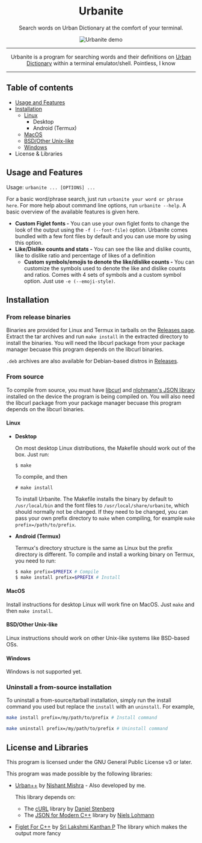 <div align="center">

# Urbanite

Search words on Urban Dictionary at the comfort of your terminal.

![Urbanite demo](media/urbanite-demo.gif)

---

Urbanite is a program for searching words and their definitions on [Urban Dictionary](https://www.urbandictionary.com/) within a terminal emulator/shell. Pointless, I know

---

</div>

## Table of contents
* [Usage and Features](#usage-and-features)
* [Installation](#installation)
  * [Linux](#linux)
    * Desktop
    * Android (Termux)
  * [MacOS](#macos)
  * [BSD/Other Unix-like](#bsdother-unix-like)
  * [Windows](#windows)
* License & Libraries

## Usage and Features

Usage: `urbanite ... [OPTIONS] ...`

For a basic word/phrase search, just run `urbanite your word or phrase here`. For more help about command line options, run `urbanite --help`. A basic overview of the available features is given here.

* **Custom Figlet fonts -**
  You can use your own figlet fonts to change the look of the output using the `-f (--font-file)` option. Urbanite comes bundled with a few font files by default and you can use more by using this option.
* **Like/Dislike counts and stats -**
  You can see the like and dislike counts, like to dislike ratio and percentage of likes of a definition
  * **Custom symbols/emojis to denote the like/dislike counts -**
    You can customize the symbols used to denote the like and dislike counts and ratios. Comes with 4 sets of symbols and a custom symbol option. Just use `-e (--emoji-style)`.

## Installation

### From release binaries

Binaries are provided for Linux and Termux in tarballs on the [Releases page](https://github.com/NMrocks/urbanite/releases). Extract the tar archives and run `make install` in the extracted directory to install the binaries. You will need the libcurl package from your package manager becuase this program depends on the libcurl binaries.

`.deb` archives are also available for Debian-based distros in [Releases](https://github.com/NMrocks/urbanite/releases).

### From source

To compile from source, you must have [libcurl](https://curl.se/libcurl/) and [nlohmann's JSON library](https://json.nlohmann.me/) installed on the device the program is being compiled on. You will also need the libcurl package from your package manager becuase this program depends on the libcurl binaries.

#### Linux

* **Desktop**

  On most desktop Linux distributions, the Makefile should work out of the box. Just run:
  ```
  $ make
  ```
  To compile, and then
  ```
  # make install
  ```
  To install Urbanite. The Makefile installs the binary by default to `/usr/local/bin` and the font files to `/usr/local/share/urbanite`, which should normally not be changed. If they need to be changed, you can pass your own prefix directory to `make` when compiling, for example `make prefix=/path/to/prefix`.

* **Android (Termux)**

  Termux's directory structure is the same as Linux but the prefix directory is different. To compile and install a working binary on Termux, you need to run:
  ```sh
  $ make prefix=$PREFIX # Compile
  $ make install prefix=$PREFIX # Install
  ```

#### MacOS

Install instructions for desktop Linux will work fine on MacOS. Just `make` and then `make install`.

#### BSD/Other Unix-like

Linux instructions should work on other Unix-like systems like BSD-based OSs.

#### Windows

Windows is not supported yet.

### Uninstall a from-source installation

To uninstall a from-source/tarball installation, simply run the install command you used but replace the `install` with an `uninstall`. For example,
```sh
make install prefix=/my/path/to/prefix # Install command
```
```sh
make uninstall prefix=/my/path/to/prefix # Uninstall command
```

## License and Libraries

This program is licensed under the GNU General Public License v3 or later.

This program was made possible by the following libraries:

* [Urban++](https://github.com/NMrocks/urban-plus-plus) by [Nishant Mishra](https://github.com/NMrocks) -
  Also developed by me.

  This library depends on:
  * The [cURL](https://github.com/curl/curl/tree/master/include/curl) library by [Daniel Stenberg](https://github.com/bagder)
  * The [JSON for Modern C++](https://github.com/nlohmann/json) library by [Niels Lohmann](https://github.com/nlohmann)

* [Figlet For C++](https://github.com/srilakshmikanthanp/figlet) by [Sri Lakshmi Kanthan P](https://github.com/srilakshmikanthanp)
  The library which makes the output more fancy
